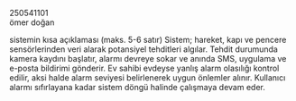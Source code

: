 250541101  
ömer doğan

sistemin kısa açıklaması (maks. 5-6 satır)
Sistem; hareket, kapı ve pencere sensörlerinden veri alarak potansiyel tehditleri algılar.
Tehdit durumunda kamera kaydını başlatır, alarmı devreye sokar ve anında SMS, uygulama ve e-posta bildirimi gönderir.
Ev sahibi evdeyse yanlış alarm olasılığı kontrol edilir, aksi halde alarm seviyesi belirlenerek uygun önlemler alınır.
Kullanıcı alarmı sıfırlayana kadar sistem döngü halinde çalışmaya devam eder.
